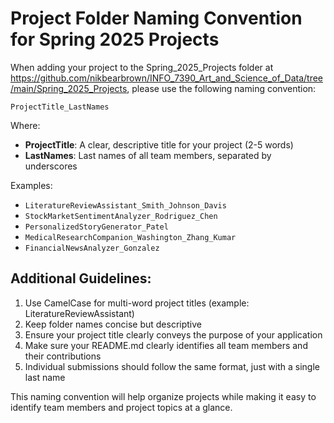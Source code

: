 # Project Folder Naming Convention for Spring 2025 Projects

When adding your project to the Spring_2025_Projects folder at https://github.com/nikbearbrown/INFO_7390_Art_and_Science_of_Data/tree/main/Spring_2025_Projects, please use the following naming convention:

```
ProjectTitle_LastNames
```

Where:
- **ProjectTitle**: A clear, descriptive title for your project (2-5 words)
- **LastNames**: Last names of all team members, separated by underscores

Examples:
- `LiteratureReviewAssistant_Smith_Johnson_Davis`
- `StockMarketSentimentAnalyzer_Rodriguez_Chen`
- `PersonalizedStoryGenerator_Patel`
- `MedicalResearchCompanion_Washington_Zhang_Kumar`
- `FinancialNewsAnalyzer_Gonzalez`

## Additional Guidelines:
1. Use CamelCase for multi-word project titles (example: LiteratureReviewAssistant)
2. Keep folder names concise but descriptive
3. Ensure your project title clearly conveys the purpose of your application
4. Make sure your README.md clearly identifies all team members and their contributions
5. Individual submissions should follow the same format, just with a single last name

This naming convention will help organize projects while making it easy to identify team members and project topics at a glance.
